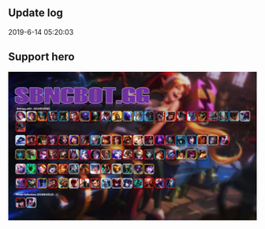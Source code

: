 ## Update log	
2019-6-14 05:20:03

	
	
## Support hero
  ![支持英雄](https://github.com/Entropy-AIO/Dependencies/blob/master/Other/Champion.jpg)
	